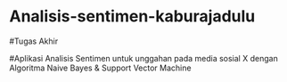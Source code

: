 # Analisis-sentimen-kaburajadulu
#Tugas Akhir

#Aplikasi Analisis Sentimen untuk unggahan pada media sosial X dengan Algoritma Naive Bayes & Support Vector Machine